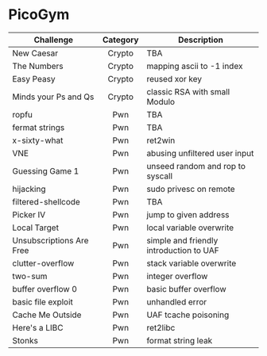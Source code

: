 # PicoGym
| Challenge | Category | Description | 
| --- | :---: | --- |
| New Caesar | Crypto | TBA |
| The Numbers | Crypto | mapping ascii to -1 index |
| Easy Peasy | Crypto | reused xor key |
| Minds your Ps and Qs | Crypto | classic RSA with small Modulo | 
| ropfu | Pwn | TBA |
| fermat strings | Pwn | TBA |
| x-sixty-what | Pwn | ret2win |
| VNE | Pwn | abusing unfiltered user input |
| Guessing Game 1 | Pwn | unseed random and rop to syscall |
| hijacking | Pwn | sudo privesc on remote |
| filtered-shellcode | Pwn | TBA |
| Picker IV | Pwn | jump to given address |
| Local Target | Pwn | local variable overwrite |
| Unsubscriptions Are Free | Pwn | simple and friendly introduction to UAF |
| clutter-overflow | Pwn | stack variable overwrite | 
| two-sum | Pwn | integer overflow |   
| buffer overflow 0 | Pwn | basic buffer overflow |   
| basic file exploit | Pwn | unhandled error |   
| Cache Me Outside | Pwn | UAF tcache poisoning |
| Here's a LIBC | Pwn | ret2libc |
| Stonks | Pwn | format string leak |   
